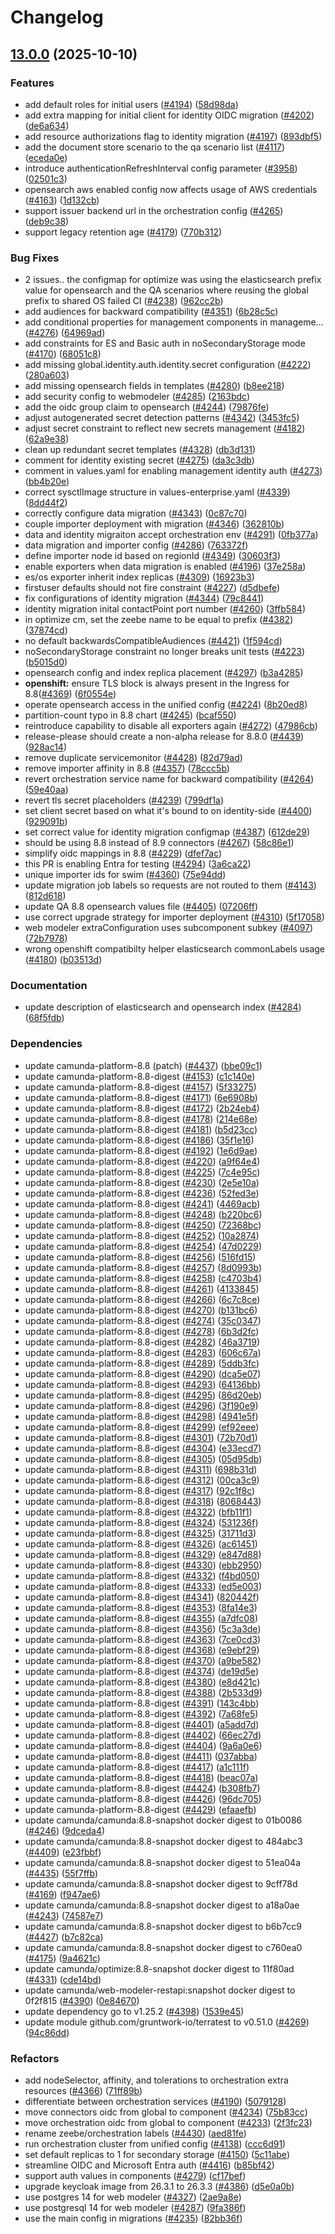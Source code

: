 # Changelog

## [13.0.0](https://github.com/camunda/camunda-platform-helm/compare/camunda-platform-8.8-13.0.0-alpha8...camunda-platform-8.8-13.0.0) (2025-10-10)


### Features

* add default roles for initial users ([#4194](https://github.com/camunda/camunda-platform-helm/issues/4194)) ([58d98da](https://github.com/camunda/camunda-platform-helm/commit/58d98dad6c0fb731bd41fcbb2d1f12778903868e))
* add extra mapping for initial client for identity OIDC migration ([#4202](https://github.com/camunda/camunda-platform-helm/issues/4202)) ([de6a634](https://github.com/camunda/camunda-platform-helm/commit/de6a634219476f9ee754bb72866cf1060ba08be1))
* add resource authorizations flag to identity migration ([#4197](https://github.com/camunda/camunda-platform-helm/issues/4197)) ([893dbf5](https://github.com/camunda/camunda-platform-helm/commit/893dbf519d1625bbc4b270dffb2f3182d4b73c74))
* add the document store scenario to the qa scenario list ([#4117](https://github.com/camunda/camunda-platform-helm/issues/4117)) ([eceda0e](https://github.com/camunda/camunda-platform-helm/commit/eceda0eacc8f1c5345da0a7672f0893c39e51f3b))
* introduce authenticationRefreshInterval config parameter ([#3958](https://github.com/camunda/camunda-platform-helm/issues/3958)) ([02501c3](https://github.com/camunda/camunda-platform-helm/commit/02501c3ff838c82032671a013c2ab8f0957f5a60))
* opensearch aws enabled config now affects usage of AWS credentials ([#4163](https://github.com/camunda/camunda-platform-helm/issues/4163)) ([1d132cb](https://github.com/camunda/camunda-platform-helm/commit/1d132cbc030ebc5cac2f86acd9c65aa3f9db8586))
* support issuer backend url in the orchestration config ([#4265](https://github.com/camunda/camunda-platform-helm/issues/4265)) ([deb9c38](https://github.com/camunda/camunda-platform-helm/commit/deb9c382875665ff9c695e4a10c8f04274c53407))
* support legacy retention age ([#4179](https://github.com/camunda/camunda-platform-helm/issues/4179)) ([770b312](https://github.com/camunda/camunda-platform-helm/commit/770b31285f311981e92749177ae6c8716a435661))


### Bug Fixes

* 2 issues.. the configmap for optimize was using the elasticsearch prefix value for opensearch and the QA scenarios where reusing the global prefix to shared OS failed CI ([#4238](https://github.com/camunda/camunda-platform-helm/issues/4238)) ([962cc2b](https://github.com/camunda/camunda-platform-helm/commit/962cc2bfa706c71d1becea6226c25650136ca31b))
* add audiences for backward compatibility ([#4351](https://github.com/camunda/camunda-platform-helm/issues/4351)) ([6b28c5c](https://github.com/camunda/camunda-platform-helm/commit/6b28c5c3b676845999cd1c6e96093a0b9cda017a))
* add conditional properties for management components in manageme… ([#4276](https://github.com/camunda/camunda-platform-helm/issues/4276)) ([64969ad](https://github.com/camunda/camunda-platform-helm/commit/64969ad9df8b0f0771f3d662d6f3645065847b19))
* add constraints for ES and Basic auth in noSecondaryStorage mode ([#4170](https://github.com/camunda/camunda-platform-helm/issues/4170)) ([68051c8](https://github.com/camunda/camunda-platform-helm/commit/68051c872ec20d5c39f28c7df9d53c9f0b956af7))
* add missing global.identity.auth.identity.secret configuration ([#4222](https://github.com/camunda/camunda-platform-helm/issues/4222)) ([280a603](https://github.com/camunda/camunda-platform-helm/commit/280a603c11462432f3b7df862fdffa0c2545265a))
* add missing opensearch fields in templates ([#4280](https://github.com/camunda/camunda-platform-helm/issues/4280)) ([b8ee218](https://github.com/camunda/camunda-platform-helm/commit/b8ee2185600206a04d29734049507c62c139692f))
* add security config to webmodeler ([#4285](https://github.com/camunda/camunda-platform-helm/issues/4285)) ([2163bdc](https://github.com/camunda/camunda-platform-helm/commit/2163bdc38a79340da0b08fb173c0023faa4beefe))
* add the oidc group claim to opensearch ([#4244](https://github.com/camunda/camunda-platform-helm/issues/4244)) ([79876fe](https://github.com/camunda/camunda-platform-helm/commit/79876fe7e8941b8764e120efd2c991aea79b36d0))
* adjust autogenerated secret detection patterns ([#4342](https://github.com/camunda/camunda-platform-helm/issues/4342)) ([3453fc5](https://github.com/camunda/camunda-platform-helm/commit/3453fc584c46ee2f512cb4d55b63508608b35975))
* adjust secret constraint to reflect new secrets management ([#4182](https://github.com/camunda/camunda-platform-helm/issues/4182)) ([62a9e38](https://github.com/camunda/camunda-platform-helm/commit/62a9e38d2d7410f480e021f621963d5f6d896dd2))
* clean up redundant secret templates ([#4328](https://github.com/camunda/camunda-platform-helm/issues/4328)) ([db3d131](https://github.com/camunda/camunda-platform-helm/commit/db3d131ca180a55fa9081ea8d325f8e2bb08f6ec))
* comment for identity existing secret ([#4275](https://github.com/camunda/camunda-platform-helm/issues/4275)) ([da3c3db](https://github.com/camunda/camunda-platform-helm/commit/da3c3dbb39ebaf957ad04df719d8507b95093f7b))
* comment in values.yaml for enabling management identity auth ([#4273](https://github.com/camunda/camunda-platform-helm/issues/4273)) ([bb4b20e](https://github.com/camunda/camunda-platform-helm/commit/bb4b20ee1898d73b15c1b69a2593f6a96dd9487e))
* correct sysctlImage structure in values-enterprise.yaml ([#4339](https://github.com/camunda/camunda-platform-helm/issues/4339)) ([8dd44f2](https://github.com/camunda/camunda-platform-helm/commit/8dd44f23f750569253c4a8ea57b98d19bb365879))
* correctly configure data migration ([#4343](https://github.com/camunda/camunda-platform-helm/issues/4343)) ([0c87c70](https://github.com/camunda/camunda-platform-helm/commit/0c87c70f1da58de71f7ecfc4f0f3bf2123cd3443))
* couple importer deployment with migration ([#4346](https://github.com/camunda/camunda-platform-helm/issues/4346)) ([362810b](https://github.com/camunda/camunda-platform-helm/commit/362810bf8df486b363c54e592c54d39c1b43635c))
* data and identity migraiton accept orchestration env ([#4291](https://github.com/camunda/camunda-platform-helm/issues/4291)) ([0fb377a](https://github.com/camunda/camunda-platform-helm/commit/0fb377a1af019b8978b4f0bb40243b1d5f5e959d))
* data migration and importer config ([#4286](https://github.com/camunda/camunda-platform-helm/issues/4286)) ([763372f](https://github.com/camunda/camunda-platform-helm/commit/763372f2a95628b5b44eaec01af3d7205355f8c7))
* define importer node id based on regionId ([#4349](https://github.com/camunda/camunda-platform-helm/issues/4349)) ([30603f3](https://github.com/camunda/camunda-platform-helm/commit/30603f3bd78247cf0e4c705cbc0eca3460d82036))
* enable exporters when data migration is enabled ([#4196](https://github.com/camunda/camunda-platform-helm/issues/4196)) ([37e258a](https://github.com/camunda/camunda-platform-helm/commit/37e258a4f3a0ea33bbaafe63d37c69d6dcc4f9f0))
* es/os exporter inherit index replicas ([#4309](https://github.com/camunda/camunda-platform-helm/issues/4309)) ([16923b3](https://github.com/camunda/camunda-platform-helm/commit/16923b384f0ec3f67b373229517a24039a6d7842))
* firstuser defaults should not fire constraint ([#4227](https://github.com/camunda/camunda-platform-helm/issues/4227)) ([d5dbefe](https://github.com/camunda/camunda-platform-helm/commit/d5dbefe2f24fcce350c8581770785a011316055f))
* fix configurations of identity migration ([#4344](https://github.com/camunda/camunda-platform-helm/issues/4344)) ([79c8441](https://github.com/camunda/camunda-platform-helm/commit/79c84417b83217308b0d9a8688650d7a50318492))
* identity migration inital contactPoint port number ([#4260](https://github.com/camunda/camunda-platform-helm/issues/4260)) ([3ffb584](https://github.com/camunda/camunda-platform-helm/commit/3ffb584671fd7d83f2146164b47b5d932c53c405))
* in optimize cm, set the zeebe name to be equal to prefix ([#4382](https://github.com/camunda/camunda-platform-helm/issues/4382)) ([37874cd](https://github.com/camunda/camunda-platform-helm/commit/37874cdc8d7c11036ca68fab85ae28ec86528b52))
* no default backwardsCompatibleAudiences ([#4421](https://github.com/camunda/camunda-platform-helm/issues/4421)) ([1f594cd](https://github.com/camunda/camunda-platform-helm/commit/1f594cd3babfe5681bf1e6056e8ad08c68f684ed))
* noSecondaryStorage constraint no longer breaks unit tests ([#4223](https://github.com/camunda/camunda-platform-helm/issues/4223)) ([b5015d0](https://github.com/camunda/camunda-platform-helm/commit/b5015d06db6c3928aee3b045f7e9422cb41d3e79))
* opensearch config and index replica placement ([#4297](https://github.com/camunda/camunda-platform-helm/issues/4297)) ([b3a4285](https://github.com/camunda/camunda-platform-helm/commit/b3a42857e1491280ac8387e4f1b2929080c48dfb))
* **openshift:** ensure TLS block is always present in the Ingress for 8.8([#4369](https://github.com/camunda/camunda-platform-helm/issues/4369)) ([6f0554e](https://github.com/camunda/camunda-platform-helm/commit/6f0554ef988f24aba74cc236d0400d53b9868737))
* operate opensearch access in the unified config ([#4224](https://github.com/camunda/camunda-platform-helm/issues/4224)) ([8b20ed8](https://github.com/camunda/camunda-platform-helm/commit/8b20ed8f3cb90d059c35ab4767359dd250c79722))
* partition-count typo in 8.8 chart ([#4245](https://github.com/camunda/camunda-platform-helm/issues/4245)) ([bcaf550](https://github.com/camunda/camunda-platform-helm/commit/bcaf550a4e88767469e51b4b76b065728298f26f))
* reintroduce capability to disable all exporters again ([#4272](https://github.com/camunda/camunda-platform-helm/issues/4272)) ([47986cb](https://github.com/camunda/camunda-platform-helm/commit/47986cb0fb57f7f8c7b8dede1508b994c18240ed))
* release-please should create a non-alpha release for 8.8.0 ([#4439](https://github.com/camunda/camunda-platform-helm/issues/4439)) ([928ac14](https://github.com/camunda/camunda-platform-helm/commit/928ac14e647ef23d6ca5d3136d8fcc4b3e13b105))
* remove duplicate servicemonitor ([#4428](https://github.com/camunda/camunda-platform-helm/issues/4428)) ([82d79ad](https://github.com/camunda/camunda-platform-helm/commit/82d79ad73e30e18217317a57b50c97dc32c551c7))
* remove importer affinity in 8.8 ([#4357](https://github.com/camunda/camunda-platform-helm/issues/4357)) ([78ccc5b](https://github.com/camunda/camunda-platform-helm/commit/78ccc5b6492f7fbb8eeeb878911d26a554f4d6dc))
* revert orchestration service name for backward compatibility ([#4264](https://github.com/camunda/camunda-platform-helm/issues/4264)) ([59e40aa](https://github.com/camunda/camunda-platform-helm/commit/59e40aa942db82f6c64bb7c1fb1c78187a5405f1))
* revert tls secret placeholders ([#4239](https://github.com/camunda/camunda-platform-helm/issues/4239)) ([799df1a](https://github.com/camunda/camunda-platform-helm/commit/799df1ac57a4b98780663f38ccf478746812c37e))
* set client secret based on what it's bound to on identity-side ([#4400](https://github.com/camunda/camunda-platform-helm/issues/4400)) ([929091b](https://github.com/camunda/camunda-platform-helm/commit/929091bcf5b9709ba24f6cf411c75e01d739f906))
* set correct value for identity migration configmap ([#4387](https://github.com/camunda/camunda-platform-helm/issues/4387)) ([612de29](https://github.com/camunda/camunda-platform-helm/commit/612de294e9a3960012190b53ae871c10d955febf))
* should be using 8.8 instead of 8.9 connectors ([#4267](https://github.com/camunda/camunda-platform-helm/issues/4267)) ([58c86e1](https://github.com/camunda/camunda-platform-helm/commit/58c86e10f8bde06e8cf9609a202db1b30d40a00e))
* simplify oidc mappings in 8.8 ([#4229](https://github.com/camunda/camunda-platform-helm/issues/4229)) ([dfef7ac](https://github.com/camunda/camunda-platform-helm/commit/dfef7acae75b6fc74951b369e2c2db69480507e7))
* this PR is enabling Entra for testing ([#4294](https://github.com/camunda/camunda-platform-helm/issues/4294)) ([3a6ca22](https://github.com/camunda/camunda-platform-helm/commit/3a6ca22db1aa1c28edbe0a2a4cd3790dff145493))
* unique importer ids for swim ([#4360](https://github.com/camunda/camunda-platform-helm/issues/4360)) ([75e94dd](https://github.com/camunda/camunda-platform-helm/commit/75e94ddb48338691ac27dc23531a3aea5aa6a8fd))
* update migration job labels so requests are not routed to them ([#4143](https://github.com/camunda/camunda-platform-helm/issues/4143)) ([812d618](https://github.com/camunda/camunda-platform-helm/commit/812d618da1dcba58488a3672d31978e7d5c95d47))
* update QA 8.8 opensearch values file ([#4405](https://github.com/camunda/camunda-platform-helm/issues/4405)) ([07206ff](https://github.com/camunda/camunda-platform-helm/commit/07206ff25a65f8458dc436d1005893a15858d467))
* use correct upgrade strategy for importer deployment ([#4310](https://github.com/camunda/camunda-platform-helm/issues/4310)) ([5f17058](https://github.com/camunda/camunda-platform-helm/commit/5f17058b19833500d87af7ccd365307ba8efc573))
* web modeler extraConfiguration uses subcomponent subkey ([#4097](https://github.com/camunda/camunda-platform-helm/issues/4097)) ([72b7978](https://github.com/camunda/camunda-platform-helm/commit/72b7978b00ccdb29fcf61f8c636acc82103449a4))
* wrong openshift compatibilty helper elasticsearch commonLabels usage ([#4180](https://github.com/camunda/camunda-platform-helm/issues/4180)) ([b03513d](https://github.com/camunda/camunda-platform-helm/commit/b03513d20cb2797936891817c3284652b8f17647))


### Documentation

* update description of elasticsearch and opensearch index ([#4284](https://github.com/camunda/camunda-platform-helm/issues/4284)) ([68f5fdb](https://github.com/camunda/camunda-platform-helm/commit/68f5fdbb35d524f3c1164da0f425119ae756ec7d))


### Dependencies

* update camunda-platform-8.8 (patch) ([#4437](https://github.com/camunda/camunda-platform-helm/issues/4437)) ([bbe09c1](https://github.com/camunda/camunda-platform-helm/commit/bbe09c1054f9649f559171827f256b0c663ca780))
* update camunda-platform-8.8-digest ([#4153](https://github.com/camunda/camunda-platform-helm/issues/4153)) ([c1c140e](https://github.com/camunda/camunda-platform-helm/commit/c1c140e6abc10581a569d946d46e8019bf0fc4e0))
* update camunda-platform-8.8-digest ([#4157](https://github.com/camunda/camunda-platform-helm/issues/4157)) ([5f33275](https://github.com/camunda/camunda-platform-helm/commit/5f33275748b87b322fe68f64e163e52bc77a8a55))
* update camunda-platform-8.8-digest ([#4171](https://github.com/camunda/camunda-platform-helm/issues/4171)) ([6e6908b](https://github.com/camunda/camunda-platform-helm/commit/6e6908be1417f13fb18ffd9f59b88b2f3ba99a1c))
* update camunda-platform-8.8-digest ([#4172](https://github.com/camunda/camunda-platform-helm/issues/4172)) ([2b24eb4](https://github.com/camunda/camunda-platform-helm/commit/2b24eb477745ad215e5bcbe2a54c5515914aa5f4))
* update camunda-platform-8.8-digest ([#4178](https://github.com/camunda/camunda-platform-helm/issues/4178)) ([214e68e](https://github.com/camunda/camunda-platform-helm/commit/214e68e43745adca4a5e5f1f571154f919cdc8a5))
* update camunda-platform-8.8-digest ([#4181](https://github.com/camunda/camunda-platform-helm/issues/4181)) ([b5d23cc](https://github.com/camunda/camunda-platform-helm/commit/b5d23cc74ea22c5aac5c951e95bcd237eaa014ac))
* update camunda-platform-8.8-digest ([#4186](https://github.com/camunda/camunda-platform-helm/issues/4186)) ([35f1e16](https://github.com/camunda/camunda-platform-helm/commit/35f1e163a9df589f83b2fcda0124ec578947358e))
* update camunda-platform-8.8-digest ([#4192](https://github.com/camunda/camunda-platform-helm/issues/4192)) ([1e6d9ae](https://github.com/camunda/camunda-platform-helm/commit/1e6d9aed13fef7fa77da798b6be4871d1b2ef3a4))
* update camunda-platform-8.8-digest ([#4220](https://github.com/camunda/camunda-platform-helm/issues/4220)) ([a9f64e4](https://github.com/camunda/camunda-platform-helm/commit/a9f64e44b8c067a43035a473203903efae05847a))
* update camunda-platform-8.8-digest ([#4225](https://github.com/camunda/camunda-platform-helm/issues/4225)) ([7c4e95c](https://github.com/camunda/camunda-platform-helm/commit/7c4e95cdc68667a6cf4af3f264e416f1512698ce))
* update camunda-platform-8.8-digest ([#4230](https://github.com/camunda/camunda-platform-helm/issues/4230)) ([2e5e10a](https://github.com/camunda/camunda-platform-helm/commit/2e5e10a2504e67b9cbbb3bf6cd87e2ac6a7b8b3f))
* update camunda-platform-8.8-digest ([#4236](https://github.com/camunda/camunda-platform-helm/issues/4236)) ([52fed3e](https://github.com/camunda/camunda-platform-helm/commit/52fed3e73da1a3386856dba1df63bc312b9500a7))
* update camunda-platform-8.8-digest ([#4241](https://github.com/camunda/camunda-platform-helm/issues/4241)) ([4469acb](https://github.com/camunda/camunda-platform-helm/commit/4469acbf5899617717692b27dee1c59fd1eace61))
* update camunda-platform-8.8-digest ([#4248](https://github.com/camunda/camunda-platform-helm/issues/4248)) ([b220bc6](https://github.com/camunda/camunda-platform-helm/commit/b220bc643185ef672557846088facff20014cc40))
* update camunda-platform-8.8-digest ([#4250](https://github.com/camunda/camunda-platform-helm/issues/4250)) ([72368bc](https://github.com/camunda/camunda-platform-helm/commit/72368bc8b2db8d9e587019590835c05fcbf452ad))
* update camunda-platform-8.8-digest ([#4252](https://github.com/camunda/camunda-platform-helm/issues/4252)) ([10a2874](https://github.com/camunda/camunda-platform-helm/commit/10a28744928c237295a81940e8fdc5f63ff9445c))
* update camunda-platform-8.8-digest ([#4254](https://github.com/camunda/camunda-platform-helm/issues/4254)) ([47d0229](https://github.com/camunda/camunda-platform-helm/commit/47d0229e76d616870d4b2dd942dba8d6a449d13f))
* update camunda-platform-8.8-digest ([#4256](https://github.com/camunda/camunda-platform-helm/issues/4256)) ([516fd15](https://github.com/camunda/camunda-platform-helm/commit/516fd155bf0ddef5c9d2f1acc64c470afd09e942))
* update camunda-platform-8.8-digest ([#4257](https://github.com/camunda/camunda-platform-helm/issues/4257)) ([8d0993b](https://github.com/camunda/camunda-platform-helm/commit/8d0993b21cda5c7ff2770f57dcf8e49a90dd9dd0))
* update camunda-platform-8.8-digest ([#4258](https://github.com/camunda/camunda-platform-helm/issues/4258)) ([c4703b4](https://github.com/camunda/camunda-platform-helm/commit/c4703b451d01a54ed6e463f87736176899aecff1))
* update camunda-platform-8.8-digest ([#4261](https://github.com/camunda/camunda-platform-helm/issues/4261)) ([4133845](https://github.com/camunda/camunda-platform-helm/commit/4133845fd7ff6e6e53e4eaea2de1c5f15c8d4acb))
* update camunda-platform-8.8-digest ([#4266](https://github.com/camunda/camunda-platform-helm/issues/4266)) ([6c7c8ce](https://github.com/camunda/camunda-platform-helm/commit/6c7c8cea9cee13d54e6d44652eead53159850708))
* update camunda-platform-8.8-digest ([#4270](https://github.com/camunda/camunda-platform-helm/issues/4270)) ([b131bc6](https://github.com/camunda/camunda-platform-helm/commit/b131bc6b9547ee5f37bc02a693c8791bbeaf5bc1))
* update camunda-platform-8.8-digest ([#4274](https://github.com/camunda/camunda-platform-helm/issues/4274)) ([35c0347](https://github.com/camunda/camunda-platform-helm/commit/35c03472146e6437f2650e9f0f41a29c363bbd82))
* update camunda-platform-8.8-digest ([#4278](https://github.com/camunda/camunda-platform-helm/issues/4278)) ([6b3d2fc](https://github.com/camunda/camunda-platform-helm/commit/6b3d2fc4f9accdc1275b81985a09ee68fb067438))
* update camunda-platform-8.8-digest ([#4282](https://github.com/camunda/camunda-platform-helm/issues/4282)) ([46a3719](https://github.com/camunda/camunda-platform-helm/commit/46a3719be93b33560814d1a1ba29ad52ccbbec23))
* update camunda-platform-8.8-digest ([#4283](https://github.com/camunda/camunda-platform-helm/issues/4283)) ([606c67a](https://github.com/camunda/camunda-platform-helm/commit/606c67a72c7f68adaee07c259b7b464b03c1073d))
* update camunda-platform-8.8-digest ([#4289](https://github.com/camunda/camunda-platform-helm/issues/4289)) ([5ddb3fc](https://github.com/camunda/camunda-platform-helm/commit/5ddb3fc73cdedfa46ff117f753c56d0e87870b66))
* update camunda-platform-8.8-digest ([#4290](https://github.com/camunda/camunda-platform-helm/issues/4290)) ([dca5e07](https://github.com/camunda/camunda-platform-helm/commit/dca5e07c1f2e198e6d31efb817827c72d51872fb))
* update camunda-platform-8.8-digest ([#4293](https://github.com/camunda/camunda-platform-helm/issues/4293)) ([64136bb](https://github.com/camunda/camunda-platform-helm/commit/64136bb3f60ac886f0178d99c26f0e657f70693d))
* update camunda-platform-8.8-digest ([#4295](https://github.com/camunda/camunda-platform-helm/issues/4295)) ([86d20eb](https://github.com/camunda/camunda-platform-helm/commit/86d20eb49e6012dff3d036b31c84159c918e64fa))
* update camunda-platform-8.8-digest ([#4296](https://github.com/camunda/camunda-platform-helm/issues/4296)) ([3f190e9](https://github.com/camunda/camunda-platform-helm/commit/3f190e95d21158efc20d97bfa69755bb61698ad9))
* update camunda-platform-8.8-digest ([#4298](https://github.com/camunda/camunda-platform-helm/issues/4298)) ([4941e5f](https://github.com/camunda/camunda-platform-helm/commit/4941e5fc7dc70f6b621d8af2f66754f7072645c8))
* update camunda-platform-8.8-digest ([#4299](https://github.com/camunda/camunda-platform-helm/issues/4299)) ([ef92eee](https://github.com/camunda/camunda-platform-helm/commit/ef92eeee7f8c55ba194e31a1e5f8dd8a7f1c3faa))
* update camunda-platform-8.8-digest ([#4301](https://github.com/camunda/camunda-platform-helm/issues/4301)) ([72b70d1](https://github.com/camunda/camunda-platform-helm/commit/72b70d1535033da82ebdd827d1f41731fb64d040))
* update camunda-platform-8.8-digest ([#4304](https://github.com/camunda/camunda-platform-helm/issues/4304)) ([e33ecd7](https://github.com/camunda/camunda-platform-helm/commit/e33ecd79772d4f98017b91add04f57dd60a09dce))
* update camunda-platform-8.8-digest ([#4305](https://github.com/camunda/camunda-platform-helm/issues/4305)) ([05d95db](https://github.com/camunda/camunda-platform-helm/commit/05d95dbd482659b8400ab77106109dc128f9f527))
* update camunda-platform-8.8-digest ([#4311](https://github.com/camunda/camunda-platform-helm/issues/4311)) ([698b31d](https://github.com/camunda/camunda-platform-helm/commit/698b31d73114ec0698474749ef9bfaecef16551c))
* update camunda-platform-8.8-digest ([#4312](https://github.com/camunda/camunda-platform-helm/issues/4312)) ([00ca3c9](https://github.com/camunda/camunda-platform-helm/commit/00ca3c9231d1d585a41102447404a3fdd8a498dc))
* update camunda-platform-8.8-digest ([#4317](https://github.com/camunda/camunda-platform-helm/issues/4317)) ([92c1f8c](https://github.com/camunda/camunda-platform-helm/commit/92c1f8c41d4743e39457be2657dda84cb700119c))
* update camunda-platform-8.8-digest ([#4318](https://github.com/camunda/camunda-platform-helm/issues/4318)) ([8068443](https://github.com/camunda/camunda-platform-helm/commit/806844396af77857046dedd9743383238024b15a))
* update camunda-platform-8.8-digest ([#4322](https://github.com/camunda/camunda-platform-helm/issues/4322)) ([bfb11f1](https://github.com/camunda/camunda-platform-helm/commit/bfb11f1c959f7a109d841a016d705b7162a1da56))
* update camunda-platform-8.8-digest ([#4324](https://github.com/camunda/camunda-platform-helm/issues/4324)) ([531236f](https://github.com/camunda/camunda-platform-helm/commit/531236f0ed4d4ab99f35eaab4dab6d5ea8befd09))
* update camunda-platform-8.8-digest ([#4325](https://github.com/camunda/camunda-platform-helm/issues/4325)) ([31711d3](https://github.com/camunda/camunda-platform-helm/commit/31711d308acb3d3e48b92d6d605d0b5105b8f148))
* update camunda-platform-8.8-digest ([#4326](https://github.com/camunda/camunda-platform-helm/issues/4326)) ([ac61451](https://github.com/camunda/camunda-platform-helm/commit/ac61451abad30eb8e0866f4c92a9ca7643cbf3c8))
* update camunda-platform-8.8-digest ([#4329](https://github.com/camunda/camunda-platform-helm/issues/4329)) ([e847d88](https://github.com/camunda/camunda-platform-helm/commit/e847d8891490fee45f69d00cba9f7edb9bfa59d3))
* update camunda-platform-8.8-digest ([#4330](https://github.com/camunda/camunda-platform-helm/issues/4330)) ([ebb2950](https://github.com/camunda/camunda-platform-helm/commit/ebb29504e7ca5933e78d61c35391cb62f9f8a273))
* update camunda-platform-8.8-digest ([#4332](https://github.com/camunda/camunda-platform-helm/issues/4332)) ([f4bd050](https://github.com/camunda/camunda-platform-helm/commit/f4bd05098d838590d900a199172373af7033838b))
* update camunda-platform-8.8-digest ([#4333](https://github.com/camunda/camunda-platform-helm/issues/4333)) ([ed5e003](https://github.com/camunda/camunda-platform-helm/commit/ed5e0032405ed1df921d84f1afc16ff6719d2f98))
* update camunda-platform-8.8-digest ([#4341](https://github.com/camunda/camunda-platform-helm/issues/4341)) ([820442f](https://github.com/camunda/camunda-platform-helm/commit/820442faa9f8d60c1bf84da49ef4788ca48b3e61))
* update camunda-platform-8.8-digest ([#4353](https://github.com/camunda/camunda-platform-helm/issues/4353)) ([8fa14e3](https://github.com/camunda/camunda-platform-helm/commit/8fa14e311fd09f3160cea1ae6da21bd58504d6ed))
* update camunda-platform-8.8-digest ([#4355](https://github.com/camunda/camunda-platform-helm/issues/4355)) ([a7dfc08](https://github.com/camunda/camunda-platform-helm/commit/a7dfc0886edb65dc4066a7068e142e4e7197506b))
* update camunda-platform-8.8-digest ([#4356](https://github.com/camunda/camunda-platform-helm/issues/4356)) ([5c3a3de](https://github.com/camunda/camunda-platform-helm/commit/5c3a3de7f9bfe6cd1fab94e4e14ff16291124eeb))
* update camunda-platform-8.8-digest ([#4363](https://github.com/camunda/camunda-platform-helm/issues/4363)) ([7ce0cd3](https://github.com/camunda/camunda-platform-helm/commit/7ce0cd33b1cad8d48fa235d662f578b732c46284))
* update camunda-platform-8.8-digest ([#4368](https://github.com/camunda/camunda-platform-helm/issues/4368)) ([e9ebf29](https://github.com/camunda/camunda-platform-helm/commit/e9ebf29cbce62a4d621bb9b3de8e17fba45aab90))
* update camunda-platform-8.8-digest ([#4370](https://github.com/camunda/camunda-platform-helm/issues/4370)) ([a9be582](https://github.com/camunda/camunda-platform-helm/commit/a9be58251eeda1080f7a2d9ecc06d6edcdd31a13))
* update camunda-platform-8.8-digest ([#4374](https://github.com/camunda/camunda-platform-helm/issues/4374)) ([de19d5e](https://github.com/camunda/camunda-platform-helm/commit/de19d5e1f609a3ed615b5507817581c01f4f86a8))
* update camunda-platform-8.8-digest ([#4380](https://github.com/camunda/camunda-platform-helm/issues/4380)) ([e8d421c](https://github.com/camunda/camunda-platform-helm/commit/e8d421c8dcc75696101642cc0cdbf1269343b481))
* update camunda-platform-8.8-digest ([#4388](https://github.com/camunda/camunda-platform-helm/issues/4388)) ([2b533d9](https://github.com/camunda/camunda-platform-helm/commit/2b533d974f05f689bb30e42a52618b775c8600e6))
* update camunda-platform-8.8-digest ([#4391](https://github.com/camunda/camunda-platform-helm/issues/4391)) ([143c4bb](https://github.com/camunda/camunda-platform-helm/commit/143c4bb0948520e4d4b52b1b6244e98d6abdd2fc))
* update camunda-platform-8.8-digest ([#4392](https://github.com/camunda/camunda-platform-helm/issues/4392)) ([7a68fe5](https://github.com/camunda/camunda-platform-helm/commit/7a68fe51946f1484501a14d9c3e40f4dd7f1fa04))
* update camunda-platform-8.8-digest ([#4401](https://github.com/camunda/camunda-platform-helm/issues/4401)) ([a5add7d](https://github.com/camunda/camunda-platform-helm/commit/a5add7d974348713339204a134bac2b9c158e577))
* update camunda-platform-8.8-digest ([#4402](https://github.com/camunda/camunda-platform-helm/issues/4402)) ([66ec27d](https://github.com/camunda/camunda-platform-helm/commit/66ec27d7f545ec6a342b90114792d747e84fed64))
* update camunda-platform-8.8-digest ([#4404](https://github.com/camunda/camunda-platform-helm/issues/4404)) ([9a6a0e6](https://github.com/camunda/camunda-platform-helm/commit/9a6a0e666886c9072b2a62baea98ff5943ba7fae))
* update camunda-platform-8.8-digest ([#4411](https://github.com/camunda/camunda-platform-helm/issues/4411)) ([037abba](https://github.com/camunda/camunda-platform-helm/commit/037abbaf3a978b6c778d621281f6bf1d828cc7b8))
* update camunda-platform-8.8-digest ([#4417](https://github.com/camunda/camunda-platform-helm/issues/4417)) ([a1c111f](https://github.com/camunda/camunda-platform-helm/commit/a1c111ff6115267bed4e68fdac3d58e2ce5e71ef))
* update camunda-platform-8.8-digest ([#4418](https://github.com/camunda/camunda-platform-helm/issues/4418)) ([beac07a](https://github.com/camunda/camunda-platform-helm/commit/beac07adba5f465dee7e5d307032205cb422f834))
* update camunda-platform-8.8-digest ([#4424](https://github.com/camunda/camunda-platform-helm/issues/4424)) ([b308fb7](https://github.com/camunda/camunda-platform-helm/commit/b308fb759571a0420a3e80eb9d5fdb547694a41e))
* update camunda-platform-8.8-digest ([#4426](https://github.com/camunda/camunda-platform-helm/issues/4426)) ([96dc705](https://github.com/camunda/camunda-platform-helm/commit/96dc70561fb390d03ed17d18ef7e978a5f2f118a))
* update camunda-platform-8.8-digest ([#4429](https://github.com/camunda/camunda-platform-helm/issues/4429)) ([efaaefb](https://github.com/camunda/camunda-platform-helm/commit/efaaefba04347eb68b3013d01dcd70ea555183b9))
* update camunda/camunda:8.8-snapshot docker digest to 01b0086 ([#4246](https://github.com/camunda/camunda-platform-helm/issues/4246)) ([9dceda4](https://github.com/camunda/camunda-platform-helm/commit/9dceda46d9a7b5e35c3c3d0e543678088ef5e2b8))
* update camunda/camunda:8.8-snapshot docker digest to 484abc3 ([#4409](https://github.com/camunda/camunda-platform-helm/issues/4409)) ([e23fbbf](https://github.com/camunda/camunda-platform-helm/commit/e23fbbff7f01958d064b1f4a3c92e12f28dc7309))
* update camunda/camunda:8.8-snapshot docker digest to 51ea04a ([#4435](https://github.com/camunda/camunda-platform-helm/issues/4435)) ([55f7ffb](https://github.com/camunda/camunda-platform-helm/commit/55f7ffb61669e0f1c2e6cf443f5d0fec2084b1ad))
* update camunda/camunda:8.8-snapshot docker digest to 9cff78d ([#4169](https://github.com/camunda/camunda-platform-helm/issues/4169)) ([f947ae6](https://github.com/camunda/camunda-platform-helm/commit/f947ae6fc909eb2b0c56877e4b55c98b08c31f1c))
* update camunda/camunda:8.8-snapshot docker digest to a18a0ae ([#4243](https://github.com/camunda/camunda-platform-helm/issues/4243)) ([74587e7](https://github.com/camunda/camunda-platform-helm/commit/74587e7c40ebe5520f34b88ddd9eb9e34e2f375a))
* update camunda/camunda:8.8-snapshot docker digest to b6b7cc9 ([#4427](https://github.com/camunda/camunda-platform-helm/issues/4427)) ([b7c82ca](https://github.com/camunda/camunda-platform-helm/commit/b7c82cafbfd2d87911ee8c03f23c4b417285bab9))
* update camunda/camunda:8.8-snapshot docker digest to c760ea0 ([#4175](https://github.com/camunda/camunda-platform-helm/issues/4175)) ([9a4621c](https://github.com/camunda/camunda-platform-helm/commit/9a4621c69b513a18ccfc73ddc4e661a9c9baf9c8))
* update camunda/optimize:8.8-snapshot docker digest to 11f80ad ([#4331](https://github.com/camunda/camunda-platform-helm/issues/4331)) ([cde14bd](https://github.com/camunda/camunda-platform-helm/commit/cde14bdddc54c578b89bb5b089af22222f994eb5))
* update camunda/web-modeler-restapi:snapshot docker digest to 0f2f815 ([#4390](https://github.com/camunda/camunda-platform-helm/issues/4390)) ([0e84670](https://github.com/camunda/camunda-platform-helm/commit/0e84670794387036f75f3b4efff31de5591ea6b6))
* update dependency go to v1.25.2 ([#4398](https://github.com/camunda/camunda-platform-helm/issues/4398)) ([1539e45](https://github.com/camunda/camunda-platform-helm/commit/1539e45dedf6ea26b23b722be3510bc02ac0f3f9))
* update module github.com/gruntwork-io/terratest to v0.51.0 ([#4269](https://github.com/camunda/camunda-platform-helm/issues/4269)) ([94c86dd](https://github.com/camunda/camunda-platform-helm/commit/94c86dd7f5c57ff77e39d47382ecfc3275558a5a))


### Refactors

* add nodeSelector, affinity, and tolerations to orchestration extra resources ([#4366](https://github.com/camunda/camunda-platform-helm/issues/4366)) ([71ff89b](https://github.com/camunda/camunda-platform-helm/commit/71ff89bd9ffbc1c086dc736584e25072bbdd30d9))
* differentiate between orchestration services ([#4190](https://github.com/camunda/camunda-platform-helm/issues/4190)) ([5079128](https://github.com/camunda/camunda-platform-helm/commit/5079128f441de706a42efcb1dd47a3e5a0fee13d))
* move connectors oidc from global to component ([#4234](https://github.com/camunda/camunda-platform-helm/issues/4234)) ([75b83cc](https://github.com/camunda/camunda-platform-helm/commit/75b83cc2b03227b99029b284d4eacfbe6a09a017))
* move orchestration oidc from global to component ([#4233](https://github.com/camunda/camunda-platform-helm/issues/4233)) ([2f3fc23](https://github.com/camunda/camunda-platform-helm/commit/2f3fc2383c5a07b0150b98eed6d3b161ca9bb20d))
* rename zeebe/orchestration labels ([#4430](https://github.com/camunda/camunda-platform-helm/issues/4430)) ([aed81fe](https://github.com/camunda/camunda-platform-helm/commit/aed81fe57fcb1e80ec10a96459444f1c821518f2))
* run orchestration cluster from unified config ([#4138](https://github.com/camunda/camunda-platform-helm/issues/4138)) ([ccc6d91](https://github.com/camunda/camunda-platform-helm/commit/ccc6d914fe63fcfe6cc17b6d61a012768189e91d))
* set default replicas to 1 for secondary storage ([#4150](https://github.com/camunda/camunda-platform-helm/issues/4150)) ([5c11abe](https://github.com/camunda/camunda-platform-helm/commit/5c11abe869b7a29600d8e42089967cbb1652a4d4))
* streamline OIDC and Microsoft Entra auth ([#4416](https://github.com/camunda/camunda-platform-helm/issues/4416)) ([b85bf42](https://github.com/camunda/camunda-platform-helm/commit/b85bf424b1ca4cbc8263a9079060518cbedc7c98))
* support auth values in components ([#4279](https://github.com/camunda/camunda-platform-helm/issues/4279)) ([cf17bef](https://github.com/camunda/camunda-platform-helm/commit/cf17bef6a9378353eaa14216108744eec31a8a59))
* upgrade keycloak image from 26.3.1 to 26.3.3 ([#4386](https://github.com/camunda/camunda-platform-helm/issues/4386)) ([d5e0a0b](https://github.com/camunda/camunda-platform-helm/commit/d5e0a0b34b111c2c9ff83cdbbbb447e0543902fb))
* use postgres 14 for web modeler ([#4327](https://github.com/camunda/camunda-platform-helm/issues/4327)) ([2ae9a8e](https://github.com/camunda/camunda-platform-helm/commit/2ae9a8eb9ae37d83ef7eece29a52fd3de308bf26))
* use postgresql 14 for web modeler ([#4287](https://github.com/camunda/camunda-platform-helm/issues/4287)) ([9fa386f](https://github.com/camunda/camunda-platform-helm/commit/9fa386fa2a50aab832ce3b79f0cf9bbb4502c75c))
* use the main config in migrations ([#4235](https://github.com/camunda/camunda-platform-helm/issues/4235)) ([82bb36f](https://github.com/camunda/camunda-platform-helm/commit/82bb36f1c60c182c4a0e06a801f82e31a62dc10e))
